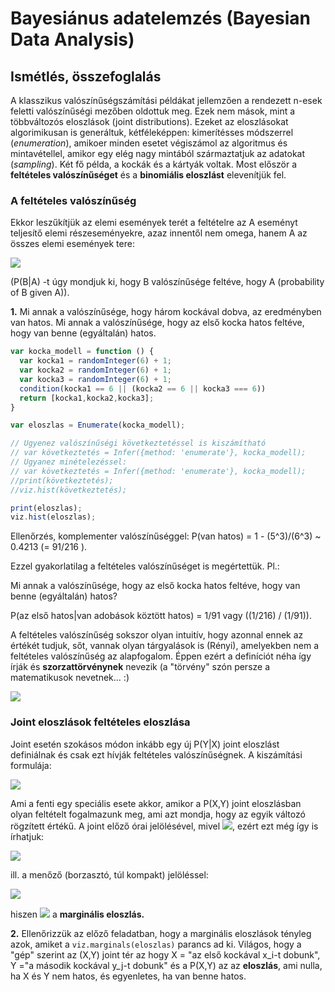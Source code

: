 # Bayesiánus adatelemzés (Bayesian Data Analysis)

## Ismétlés, összefoglalás

A klasszikus valószínűségszámítási példákat jellemzően a rendezett n-esek feletti valószínűségi mezőben oldottuk meg. Ezek nem mások, mint a többváltozós eloszlások (joint distributions). Ezeket az eloszlásokat    algorimikusan is generáltuk, kétféleképpen: kimerítésses módszerrel (_enumeration_), amikoer minden esetet végiszámol az algoritmus és mintavétellel, amikor egy elég nagy mintából származtatjuk az adatokat (_sampling_). Két fő példa, a kockák és a kártyák voltak. Most először a **feltételes valószínűséget** és a **binomiális eloszlást** elevenítjük fel.

### A feltételes valószínűség

Ekkor leszűkítjük az elemi események terét a feltételre az A eseményt teljesítő elemi részeseményekre, azaz innentől nem omega, hanem A az összes elemi események tere:

<img src="https://render.githubusercontent.com/render/math?math=P(B%7CA)%5Coverset%7B%5Cmathrm%7Bdef.%7D%7D%7B%3D%7D%5Cdfrac%7BP(A%5Ccap%20B)%7D%7BP(A)%7D%5Cquad%20%5Cquad%20P(A)%5Cneq%200">

(P(B|A) -t úgy mondjuk ki, hogy B valószínűsége feltéve, hogy A (probability of B given A)).

**1.** Mi annak a valószínűsége, hogy három kockával dobva, az eredményben van hatos. Mi annak a valószínűsége, hogy az első kocka hatos feltéve, hogy van benne (egyáltalán) hatos.

````javascript
var kocka_modell = function () {
  var kocka1 = randomInteger(6) + 1;
  var kocka2 = randomInteger(6) + 1;
  var kocka3 = randomInteger(6) + 1;
  condition(kocka1 == 6 || (kocka2 == 6 || kocka3 === 6))
  return [kocka1,kocka2,kocka3];
}

var eloszlas = Enumerate(kocka_modell);

// Ugyenez valószínűségi következtetéssel is kiszámítható
// var következtetés = Infer({method: 'enumerate'}, kocka_modell);
// Ugyanez minételezéssel: 
// var következtetés = Infer({method: 'enumerate'}, kocka_modell);
//print(következtetés);
//viz.hist(következtetés);

print(eloszlas);
viz.hist(eloszlas);
````
Ellenőrzés, komplementer valószínűséggel: P(van hatos) = 1 - (5^3)/(6^3) ~ 0.4213 (= 91/216 ).

Ezzel gyakorlatilag a feltételes valószínűséget is megértettük. Pl.:

Mi annak a valószínűsége, hogy az első kocka hatos feltéve, hogy van benne (egyáltalán) hatos? 

P(az első hatos|van adobások köztött hatos) = 1/91 vagy ((1/216) / (1/91)).

A feltételes valószínűség sokszor olyan intuitív, hogy azonnal ennek az értékét tudjuk, sőt, vannak olyan tárgyalások is (Rényi), amelyekben nem a feltételes valószínűség az alapfogalom. Éppen ezért a definíciót néha így írják és **szorzattörvénynek** nevezik (a "törvény" szón persze a matematikusok nevetnek... :)

<img src="https://render.githubusercontent.com/render/math?math=P(A%5Ccap%20B)%3DP(B%7CA)%5Ccdot%20P(A)%5Cquad%20%5Cquad%20%5Cmathrm%7Bill.%7D%20%5Cquad%20%5Cquad%20P(B%5Ccap%20A)%3DP(A%7CB)%5Ccdot%20P(B)">

### Joint eloszlások feltételes eloszlása

Joint esetén szokásos módon inkább egy új P(Y|X) joint eloszlást definiálnak és csak ezt hívják feltételes valószínűségnek. A kiszámítási formulája:

<img src="https://render.githubusercontent.com/render/math?math=P(Y%3Dy_j%7CX%3Dx_i)%20%3D%20%5Cdfrac%7BP(Y%3Dy_j%5Cwedge%20X%3Dx_i)%7D%7BP(X%3Dx_i)%7D">

Ami a fenti egy speciális esete akkor, amikor a P(X,Y) joint eloszlásban olyan feltételt fogalmazunk meg, ami azt mondja, hogy az egyik változó rögzített értékű. A joint előző órai jelölésével, mivel <img src="https://render.githubusercontent.com/render/math?math=P(x_i%2Cy_j%5C%3B)%3DP(X%3Dx_i%5Cwedge%20Y%3Dy_j)">, ezért ezt még így is írhatjuk:

<img src="https://render.githubusercontent.com/render/math?math=P(Y%3Dy_j%5C%3B%7C%5C%3BX%3Dx_i)%20%3D%20%5Cdfrac%7BP(x_i%2Cy_j%5C%3B)%7D%7BP(X%3Dx_i)%7D">

ill. a menőző (borzasztó, túl kompakt) jelöléssel:

<img src="https://render.githubusercontent.com/render/math?math=P(Y%7CX)%20%3D%20%5Cdfrac%7BP(X%2CY%5C%3B)%7D%7BP(X)%7D">

hiszen <img src="https://render.githubusercontent.com/render/math?math=P(X)%3DP(X%3Dx_i)%20%3D%5Csum_j%20P(x_i%2Cy_j)"> a **marginális eloszlás.**

**2.** Ellenőrizzük az előző feladatban, hogy a marginális eloszlások tényleg azok, amiket a ````viz.marginals(eloszlas)```` parancs ad ki. Világos, hogy a "gép" szerint az (X,Y) joint tér az hogy X = "az első kockával x_i-t dobunk", Y ="a második kockával y_j-t dobunk" és a P(X,Y) az az **eloszlás**, ami nulla, ha X és Y nem hatos, és egyenletes, ha van benne hatos. 







